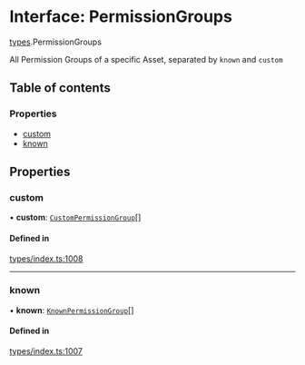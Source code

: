 # Interface: PermissionGroups

[types](../wiki/types).PermissionGroups

All Permission Groups of a specific Asset, separated by `known` and `custom`

## Table of contents

### Properties

- [custom](../wiki/types.PermissionGroups#custom)
- [known](../wiki/types.PermissionGroups#known)

## Properties

### custom

• **custom**: [`CustomPermissionGroup`](../wiki/api.entities.CustomPermissionGroup.CustomPermissionGroup)[]

#### Defined in

[types/index.ts:1008](https://github.com/PolymeshAssociation/polymesh-sdk/blob/2d3ac2ae/src/types/index.ts#L1008)

___

### known

• **known**: [`KnownPermissionGroup`](../wiki/api.entities.KnownPermissionGroup.KnownPermissionGroup)[]

#### Defined in

[types/index.ts:1007](https://github.com/PolymeshAssociation/polymesh-sdk/blob/2d3ac2ae/src/types/index.ts#L1007)
